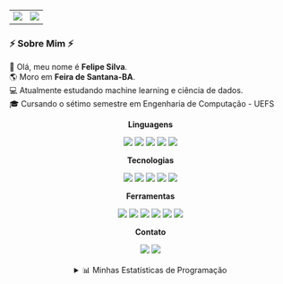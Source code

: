 <table align="center">
  <tr>
    <td align="center">
      <img height="165em" src="https://github-readme-stats.vercel.app/api?username=felipe-py&show_icons=true&theme=dracula&include_all_commits=true&count_private=true&title_color=9f7aea&icon_color=9f7aea&text_color=c9d1d9&bg_color=0d1117"/>
    </td>
    <td align="center">
      <img height="165em" src="https://github-readme-stats.vercel.app/api/top-langs/?username=felipe-py&layout=compact&langs_count=4&theme=dracula&title_color=9f7aea&text_color=c9d1d9&bg_color=0d1117"/>
    </td>
  </tr>
</table>

### ⚡️ Sobre Mim ⚡️

<p>
  🧔 Olá, meu nome é <strong>Felipe Silva</strong>. <br/>
  🌎 Moro em <strong>Feira de Santana-BA</strong>.<br/>
  💻 Atualmente estudando machine learning e ciência de dados.<br/>
  🎓 Cursando o sétimo semestre em Engenharia de Computação - UEFS<br/>
</p>

<div align="center">
  <p><strong>Linguagens</strong></p>
  <img src="https://img.shields.io/badge/Java-ED8B00?style=for-the-badge&logo=openjdk&logoColor=white"/>
  <img src="https://img.shields.io/badge/Python-3776AB?style=for-the-badge&logo=python&logoColor=white"/>
  <img src="https://img.shields.io/badge/C-A8B9CC?style=for-the-badge&logo=c&logoColor=black"/>
  <img src="https://img.shields.io/badge/TypeScript-3178C6?style=for-the-badge&logo=typescript&logoColor=white"/>
  <img src="https://img.shields.io/badge/MATLAB-0076A8?style=for-the-badge&logo=mathworks&logoColor=white"/>

  <p><strong>Tecnologias</strong></p>
  <img src="https://img.shields.io/badge/MySQL-4479A1?style=for-the-badge&logo=mysql&logoColor=white"/>
  <img src="https://img.shields.io/badge/PostgreSQL-4169E1?style=for-the-badge&logo=postgresql&logoColor=white"/>
  <img src="https://img.shields.io/badge/LaTeX-008080?style=for-the-badge&logo=latex&logoColor=white"/>
  <img src="https://img.shields.io/badge/Docker-2496ED?style=for-the-badge&logo=docker&logoColor=white"/>
  <img src="https://img.shields.io/badge/Pandas-150458?style=for-the-badge&logo=pandas&logoColor=white"/>
  
  <p><strong>Ferramentas</strong></p>
  <img src="https://img.shields.io/badge/VS%20Code-000000?style=for-the-badge&logo=visualstudiocode&logoColor=white"/>
  <img src="https://img.shields.io/badge/IntelliJ_IDEA-000000.svg?style=for-the-badge&logo=intellij-idea&logoColor=white"/>
  <img src="https://img.shields.io/badge/PyCharm-000000.svg?style=for-the-badge&logo=pycharm&logoColor=white"/>
  <img src="https://img.shields.io/badge/GNU_Octave-000000?style=for-the-badge&logo=gnu-octave&logoColor=white"/>
  <img src="https://img.shields.io/badge/git-000000?style=for-the-badge&logo=git&logoColor=white"/>
  <img src="https://img.shields.io/badge/jupyter-000000?style=for-the-badge&logo=jupyter&logoColor=white"/>
</div>

<div align="center">
  <p><strong>Contato</strong></p>
  <a href="mailto:luis.silvareal77@gmail.com?subject=[GitHub]%20Contato%20Profissional"><img src="https://img.shields.io/badge/e‑mail-D14836.svg?style=for-the-badge&logo=GMail&logoColor=white"/></a>
  <a href="https://linkedin.com/in/[SEU_LINKEDIN_AQUI]"><img src="https://img.shields.io/badge/linkedin-0077B5.svg?style=for-the-badge&logo=linkedin&logoColor=white"/></a>
</div>

<br/>

<details align="center">
  <summary>📊 Minhas Estatísticas de Programação</summary>
  <br>

  <!--START_SECTION:waka-->
![Code Time](http://img.shields.io/badge/Code%20Time-17%20hrs%2039%20mins-blue)

![Profile Views](http://img.shields.io/badge/Profile%20Views-104-blue)

![Lines of code](https://img.shields.io/badge/From%20Hello%20World%20I%27ve%20Written-1.5%20million%20lines%20of%20code-blue)

**🐱 My GitHub Data** 

> 📦 530.6 kB Used in GitHub's Storage 
 > 
> 🚫 Not Opted to Hire
 > 
> 📜 17 Public Repositories 
 > 
> 🔑 5 Private Repositories 
 > 
**I'm a Night 🦉** 

```text
🌞 Morning                110 commits         ██░░░░░░░░░░░░░░░░░░░░░░░   09.31 % 
🌆 Daytime                205 commits         ████░░░░░░░░░░░░░░░░░░░░░   17.34 % 
🌃 Evening                804 commits         █████████████████░░░░░░░░   68.02 % 
🌙 Night                  63 commits          █░░░░░░░░░░░░░░░░░░░░░░░░   05.33 % 
```
📅 **I'm Most Productive on Tuesday** 

```text
Monday                   216 commits         █████░░░░░░░░░░░░░░░░░░░░   18.27 % 
Tuesday                  334 commits         ███████░░░░░░░░░░░░░░░░░░   28.26 % 
Wednesday                203 commits         ████░░░░░░░░░░░░░░░░░░░░░   17.17 % 
Thursday                 112 commits         ██░░░░░░░░░░░░░░░░░░░░░░░   09.48 % 
Friday                   91 commits          ██░░░░░░░░░░░░░░░░░░░░░░░   07.70 % 
Saturday                 100 commits         ██░░░░░░░░░░░░░░░░░░░░░░░   08.46 % 
Sunday                   126 commits         ███░░░░░░░░░░░░░░░░░░░░░░   10.66 % 
```


📊 **This Week I Spent My Time On** 

```text
🕑︎ Time Zone: America/Bahia

💬 Programming Languages: 
TypeScript               4 hrs 50 mins       ███████████████░░░░░░░░░░   61.26 % 
Jupyter                  1 hr 50 mins        ██████░░░░░░░░░░░░░░░░░░░   23.30 % 
Prisma                   20 mins             █░░░░░░░░░░░░░░░░░░░░░░░░   04.36 % 
Python                   20 mins             █░░░░░░░░░░░░░░░░░░░░░░░░   04.27 % 
JSON                     11 mins             █░░░░░░░░░░░░░░░░░░░░░░░░   02.32 % 

🔥 Editors: 
VS Code                  5 hrs 53 mins       ███████████████████░░░░░░   74.49 % 
PyCharm                  2 hrs 1 min         ██████░░░░░░░░░░░░░░░░░░░   25.51 % 

💻 Operating System: 
Linux                    5 hrs 33 mins       ██████████████████░░░░░░░   70.20 % 
Windows                  2 hrs 21 mins       ███████░░░░░░░░░░░░░░░░░░   29.80 % 
```

**I Mostly Code in Python** 

```text
Python                   6 repos             ██████░░░░░░░░░░░░░░░░░░░   23.08 % 
TypeScript               5 repos             █████░░░░░░░░░░░░░░░░░░░░   19.23 % 
Jupyter Notebook         2 repos             ██░░░░░░░░░░░░░░░░░░░░░░░   07.69 % 
MATLAB                   1 repo              █░░░░░░░░░░░░░░░░░░░░░░░░   03.85 % 
HTML                     1 repo              █░░░░░░░░░░░░░░░░░░░░░░░░   03.85 % 
```



**Timeline**

![Lines of Code chart](https://raw.githubusercontent.com/felipe-py/felipe-py/main/assets/bar_graph.png)


 Last Updated on 29/07/2025 08:18:20 UTC
<!--END_SECTION:waka-->

</details>
